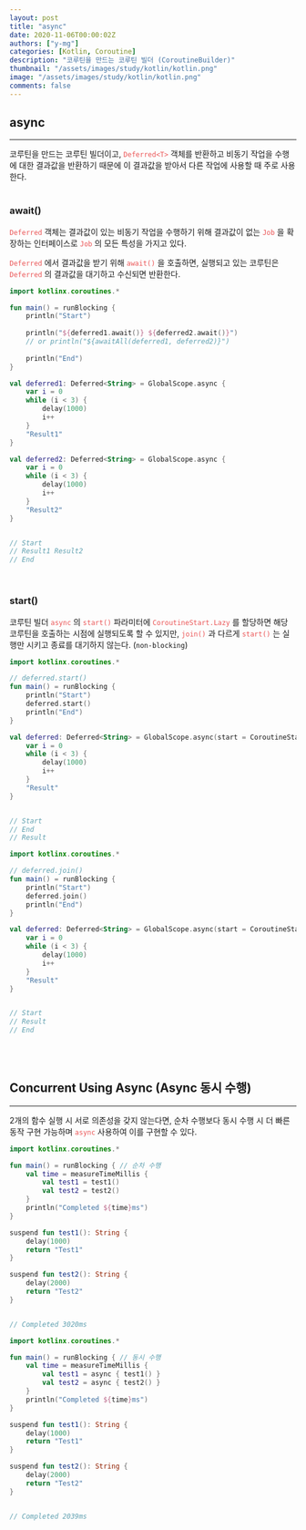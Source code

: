 ```yaml
---
layout: post
title: "async"
date: 2020-11-06T00:00:02Z
authors: ["y-mg"]
categories: [Kotlin, Coroutine]
description: "코루틴을 만드는 코루틴 빌더 (CoroutineBuilder)"
thumbnail: "/assets/images/study/kotlin/kotlin.png"
image: "/assets/images/study/kotlin/kotlin.png"
comments: false
---
```



## async
***
코루틴을 만드는 코루틴 빌더이고, <code style="color: #eb5657;">Deferred&lt;T&gt;</code> 객체를 반환하고 비동기 작업을 수행에 대한 결과값을 반환하기 때문에 이 결과값을 받아서 다른 작업에 사용할 때 주로 사용한다.
<br/>
<br/>

### await()
<code style="color: #eb5657;">Deferred</code> 객체는 결과값이 있는 비동기 작업을 수행하기 위해 결과값이 없는 <code style="color: #eb5657;">Job</code> 을 확장하는 인터페이스로 <code style="color: #eb5657;">Job</code> 의 모든 특성을 가지고 있다.
<br/>

<code style="color: #eb5657;">Deferred</code> 에서 결과값을 받기 위해 <code style="color: #eb5657;">await()</code> 을 호출하면, 실행되고 있는 코루틴은 <code style="color: #eb5657;">Deferred</code> 의 결과값을 대기하고 수신되면 반환한다.
<br/>

```kotlin
import kotlinx.coroutines.*

fun main() = runBlocking {
    println("Start")
    
    println("${deferred1.await()} ${deferred2.await()}")
    // or println("${awaitAll(deferred1, deferred2)}")
    
    println("End")
}

val deferred1: Deferred<String> = GlobalScope.async {
    var i = 0
    while (i < 3) {
        delay(1000)
        i++
    }
    "Result1"
}

val deferred2: Deferred<String> = GlobalScope.async {
    var i = 0
    while (i < 3) {
        delay(1000)
        i++
    }
    "Result2"
}


// Start
// Result1 Result2
// End
```
<br/>

### start()
코루틴 빌더 <code style="color: #eb5657;">async</code> 의 <code style="color: #eb5657;">start()</code> 파라미터에 <code style="color: #eb5657;">CoroutineStart.Lazy</code> 를 할당하면 해당 코루틴을 호출하는 시점에 실행되도록 할 수 있지만, <code style="color: #eb5657;">join()</code> 과 다르게 <code style="color: #eb5657;">start()</code> 는 실행만 시키고 종료를 대기하지 않는다. (`non-blocking`)
<br/>

```kotlin
import kotlinx.coroutines.*

// deferred.start()
fun main() = runBlocking {
    println("Start")
    deferred.start()
    println("End")
}

val deferred: Deferred<String> = GlobalScope.async(start = CoroutineStart.LAZY) {
    var i = 0
    while (i < 3) {
        delay(1000)
        i++
    }
    "Result"
}


// Start
// End
// Result
```

```kotlin
import kotlinx.coroutines.*

// deferred.join()
fun main() = runBlocking {
    println("Start")
    deferred.join()
    println("End")
}

val deferred: Deferred<String> = GlobalScope.async(start = CoroutineStart.LAZY) {
    var i = 0
    while (i < 3) {
        delay(1000)
        i++
    }
    "Result"
}


// Start
// Result
// End
```
<br/>
<br/>



## Concurrent Using Async (Async 동시 수행)
***
2개의 함수 실행 시 서로 의존성을 갖지 않는다면, 순차 수행보다 동시 수행 시 더 빠른 동작 구현 가능하며 <code style="color: #eb5657;">async</code> 사용하여 이를 구현할 수 있다.
<br/>

```kotlin
import kotlinx.coroutines.*

fun main() = runBlocking { // 순차 수행
    val time = measureTimeMillis {
        val test1 = test1()
        val test2 = test2()
    }
    println("Completed ${time}ms")
}

suspend fun test1(): String {
    delay(1000)
    return "Test1"
}

suspend fun test2(): String {
    delay(2000)
    return "Test2"
}


// Completed 3020ms
```

```kotlin
import kotlinx.coroutines.*

fun main() = runBlocking { // 동시 수행
    val time = measureTimeMillis {
        val test1 = async { test1() }
        val test2 = async { test2() }
    }
    println("Completed ${time}ms")
}

suspend fun test1(): String {
    delay(1000)
    return "Test1"
}

suspend fun test2(): String {
    delay(2000)
    return "Test2"
}


// Completed 2039ms
```